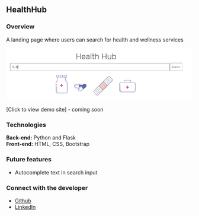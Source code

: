## HealthHub

### Overview

A landing page where users can search for health and wellness services

<img src="https://github.com/senseofsteph/healthhub/blob/master/static/img/health_hub_gif.gif" width="600">

[Click to view demo site] - coming soon

### Technologies

**Back-end:**
Python and Flask<br>
**Front-end:**
HTML, CSS, Bootstrap<br>

### Future features
- Autocomplete text in search input

### Connect with the developer

- [Github](https://github.com/senseofsteph)
- [LinkedIn](https://www.linkedin.com/in/stephanieogamba)